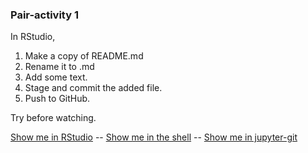 ### Pair-activity 1

In RStudio,

1. Make a copy of README.md
2. Rename it to <youname>.md
3. Add some text.
4. Stage and commit the added file.
5. Push to GitHub.

Try before watching.

[Show me in RStudio](https://youtu.be/xUbxqzp7Rss) -- [Show me in the shell](https://youtu.be/tvmX41b5pTU) -- [Show me in jupyter-git](https://youtu.be/ejmkkjWJ_Es)
